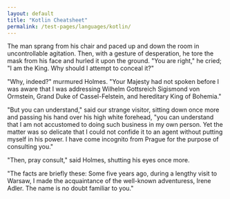 ```yaml
---
layout: default
title: "Kotlin Cheatsheet"
permalink: /test-pages/languages/kotlin/
---
```


The man sprang from his chair and paced up and down the room in uncontrollable agitation. Then, with a gesture of desperation, he tore the mask from his face and hurled it upon the ground. "You are right," he cried; "I am the King. Why should I attempt to conceal it?"

"Why, indeed?" murmured Holmes. "Your Majesty had not spoken before I was aware that I was addressing Wilhelm Gottsreich Sigismond von Ormstein, Grand Duke of Cassel-Felstein, and hereditary King of Bohemia."

"But you can understand," said our strange visitor, sitting down once more and passing his hand over his high white forehead, "you can understand that I am not accustomed to doing such business in my own person. Yet the matter was so delicate that I could not confide it to an agent without putting myself in his power. I have come incognito from Prague for the purpose of consulting you."

"Then, pray consult," said Holmes, shutting his eyes once more.

"The facts are briefly these: Some five years ago, during a lengthy visit to Warsaw, I made the acquaintance of the well-known adventuress, Irene Adler. The name is no doubt familiar to you."
